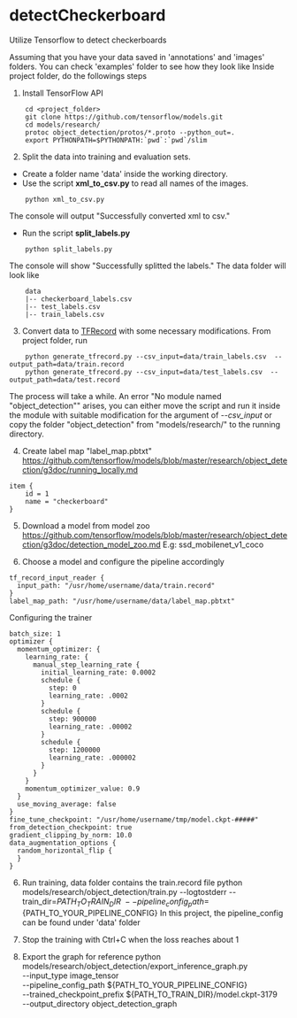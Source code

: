 # detectCheckerboard
Utilize Tensorflow to detect checkerboards

Assuming that you have your data saved in 'annotations' and 'images' folders. You can check 'examples' folder to see how they look like
Inside project folder, do the followings steps

1. Install TensorFlow API

```
    cd <project_folder> 
    git clone https://github.com/tensorflow/models.git
    cd models/research/
    protoc object_detection/protos/*.proto --python_out=.
    export PYTHONPATH=$PYTHONPATH:`pwd`:`pwd`/slim
```

2. Split the data into training and evaluation sets.
* Create a folder name 'data' inside the working directory.
* Use the script __xml_to_csv.py__ to read all names of the images.
```
    python xml_to_csv.py  
```
The console will output "Successfully converted xml to csv."

* Run the script __split_labels.py__
```
    python split_labels.py
``` 
The console will show "Successfully splitted the labels."
The data folder will look like
```
    data
    |-- checkerboard_labels.csv
    |-- test_labels.csv
    |-- train_labels.csv
```

3. Convert data to [TFRecord](https://github.com/datitran/raccoon_dataset/blob/master/generate_tfrecord.py) with some 
necessary modifications. From project folder, run
```
    python generate_tfrecord.py --csv_input=data/train_labels.csv  --output_path=data/train.record
    python generate_tfrecord.py --csv_input=data/test_labels.csv  --output_path=data/test.record
```
The process will take a while. An error "No module named "object_detection"" arises, you can either move the script and 
run it inside the module with suitable modification for the argument of *--csv_input* or copy the folder "object_detection"
 from "models/research/" to the running directory.
 
4. Create label map "label_map.pbtxt" <https://github.com/tensorflow/models/blob/master/research/object_detection/g3doc/running_locally.md>
```
item {
    id = 1
    name = "checkerboard"
}
```

5. Download a model from model zoo
https://github.com/tensorflow/models/blob/master/research/object_detection/g3doc/detection_model_zoo.md
E.g: ssd_mobilenet_v1_coco

5. Choose a model and configure the pipeline accordingly
```
tf_record_input_reader {
  input_path: "/usr/home/username/data/train.record"
}
label_map_path: "/usr/home/username/data/label_map.pbtxt"
```
Configuring the trainer
```
batch_size: 1
optimizer {
  momentum_optimizer: {
    learning_rate: {
      manual_step_learning_rate {
        initial_learning_rate: 0.0002
        schedule {
          step: 0
          learning_rate: .0002
        }
        schedule {
          step: 900000
          learning_rate: .00002
        }
        schedule {
          step: 1200000
          learning_rate: .000002
        }
      }
    }
    momentum_optimizer_value: 0.9
  }
  use_moving_average: false
}
fine_tune_checkpoint: "/usr/home/username/tmp/model.ckpt-#####"
from_detection_checkpoint: true
gradient_clipping_by_norm: 10.0
data_augmentation_options {
  random_horizontal_flip {
  }
}
```

6. Run training, data folder contains the train.record file
python models/research/object_detection/train.py --logtostderr --train_dir=${PATH_TO_TRAIN_DIR} \
	--pipeline_config_path=${PATH_TO_YOUR_PIPELINE_CONFIG}
In this project, the pipeline_config can be found under 'data' folder

7. Stop the training with Ctrl+C when the loss reaches about 1

8. Export the graph for reference
python models/research/object_detection/export_inference_graph.py \
    --input_type image_tensor \
    --pipeline_config_path ${PATH_TO_YOUR_PIPELINE_CONFIG} \
    --trained_checkpoint_prefix ${PATH_TO_TRAIN_DIR}/model.ckpt-3179 \
    --output_directory object_detection_graph
